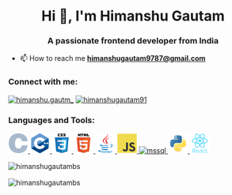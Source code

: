 <h1 align="center">Hi 👋, I'm Himanshu Gautam</h1>
<h3 align="center">A passionate frontend developer from India</h3>

- 📫 How to reach me **himanshugautam9787@gmail.com**

<h3 align="left">Connect with me:</h3>
<p align="left">
<a href="https://instagram.com/himanshu.gautm_" target="blank"><img align="center" src="https://cdn.jsdelivr.net/npm/simple-icons@3.0.1/icons/instagram.svg" alt="himanshu.gautm_" height="30" width="40" /></a>
<a href="https://www.hackerrank.com/himanshugautam91" target="blank"><img align="center" src="https://cdn.jsdelivr.net/npm/simple-icons@3.0.1/icons/hackerrank.svg" alt="himanshugautam91" height="30" width="40" /></a>
</p>

<h3 align="left">Languages and Tools:</h3>
<p align="left"> <a href="https://www.cprogramming.com/" target="_blank"> <img src="https://raw.githubusercontent.com/devicons/devicon/master/icons/c/c-original.svg" alt="c" width="40" height="40"/> </a> <a href="https://www.w3schools.com/cpp/" target="_blank"> <img src="https://raw.githubusercontent.com/devicons/devicon/master/icons/cplusplus/cplusplus-original.svg" alt="cplusplus" width="40" height="40"/> </a> <a href="https://www.w3schools.com/css/" target="_blank"> <img src="https://raw.githubusercontent.com/devicons/devicon/master/icons/css3/css3-original-wordmark.svg" alt="css3" width="40" height="40"/> </a> <a href="https://www.w3.org/html/" target="_blank"> <img src="https://raw.githubusercontent.com/devicons/devicon/master/icons/html5/html5-original-wordmark.svg" alt="html5" width="40" height="40"/> </a> <a href="https://www.java.com" target="_blank"> <img src="https://raw.githubusercontent.com/devicons/devicon/master/icons/java/java-original.svg" alt="java" width="40" height="40"/> </a> <a href="https://developer.mozilla.org/en-US/docs/Web/JavaScript" target="_blank"> <img src="https://raw.githubusercontent.com/devicons/devicon/master/icons/javascript/javascript-original.svg" alt="javascript" width="40" height="40"/> </a> <a href="https://www.microsoft.com/en-us/sql-server" target="_blank"> <img src="https://cdn.worldvectorlogo.com/logos/microsoft-sql-server.svg" alt="mssql" width="40" height="40"/> </a> <a href="https://www.python.org" target="_blank"> <img src="https://raw.githubusercontent.com/devicons/devicon/master/icons/python/python-original.svg" alt="python" width="40" height="40"/> </a> <a href="https://reactjs.org/" target="_blank"> <img src="https://raw.githubusercontent.com/devicons/devicon/master/icons/react/react-original-wordmark.svg" alt="react" width="40" height="40"/> </a> </p>

<p><img align="center" src="https://github-readme-stats.vercel.app/api/top-langs?username=himanshugautambs&show_icons=true&locale=en&layout=compact" alt="himanshugautambs" /></p>

<p><img align="center" src="https://github-readme-streak-stats.herokuapp.com/?user=himanshugautambs&" alt="himanshugautambs" /></p>
